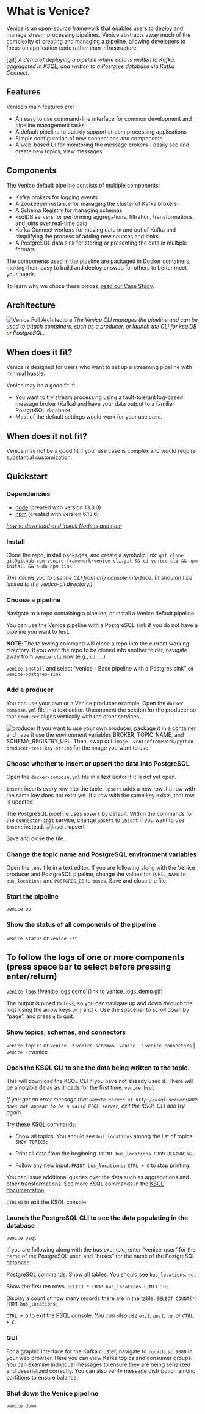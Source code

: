 # What is Venice?

Venice is an open-source framework that enables users to deploy and manage stream processing pipelines. Venice abstracts away much of the complexity of creating and managing a pipeline, allowing developers to focus on application code rather than infrastructure.

[gif]
_A demo of deploying a pipeline where data is written to Kafka, aggregated in KSQL, and written to a Postgres database via Kafka Connect._

## Features

Venice’s main features are:

* An easy to use command-line interface for common development and pipeline management tasks
* A default pipeline to quickly support stream processing applications
* Simple configuration of new connections and components
* A web-based UI for monitoring the message brokers - easily see and create new topics, view messages

## Components

The Venice default pipeline consists of multiple components:

* Kafka brokers for logging events
* A Zookeeper instance for managing the cluster of Kafka brokers
* A Schema Registry for managing schemas
* ksqlDB servers for performing aggregations, filtration, transformations, and joins over real-time data
* Kafka Connect workers for moving data in and out of Kafka and simplifying the process of adding new sources and sinks
* A PostgreSQL data sink for storing or presenting the data in multiple formats

The components used in the pipeline are packaged in Docker containers, making them easy to build and deploy or swap for others to better meet your needs.

To learn why we chose these pieces, [read our Case Study](https://venice-framework.github.io/case-study.html).

## Architecture

![Venice Full Architecture](images/VeniceFull.jpg)
_The Venice CLI manages the pipeline and can be used to attach containers, such as a producer, or launch the CLI for ksqlDB or PostgreSQL._

## When does it fit?

Venice is designed for users who want to set up a streaming pipeline with minimal hassle.

Venice may be a good fit if:

* You want to try stream processing using a fault-tolerant log-based message broker (Kafka) and have your data output to a familiar PostgreSQL database.
* Most of the default settings would work for your use case.

## When does it not fit?

Venice may not be a good fit if your use case is complex and would require substantial customization.

## Quickstart

### Dependencies

* [node](https://nodejs.org) (created with version 13.8.0)
* [npm](https://www.npmjs.com/get-npm) (created with version 6.13.6)

*[how to download and install Node.js and npm](https://docs.npmjs.com/downloading-and-installing-node-js-and-npm)*

### Install

Clone the repo, install packages, and create a symbolic link:
`git clone git@github.com:venice-framework/venice-cli.git && cd venice-cli
 && npm install && sudo npm link`

_This allows you to use the CLI from any console interface. (It shouldn’t be limited to the venice-cli directory.)_

### Choose a pipeline

Navigate to a repo containing a pipeline, or install a Venice default pipeline.

You can use the Venice pipeline with a PostgreSQL sink if you do not have a pipeline you want to test.

**NOTE**: The following command will clone a repo into the current working directory. If you want the repo to be cloned into another folder, navigate away from `venice-cli` now (e.g., `cd ..`)

`venice install` and select “venice - Base pipeline with a Postgres sink”
`cd venice-postgres-sink`

### Add a producer

You can use your own or a Venice producer example.
Open the `docker-compose.yml` file in a text editor.
Uncomment the section for the producer so that `producer` aligns vertically with the other services.

![producer](images/Producer_Docker-Compose.jpg)
If you want to use your own producer, package it in a container and have it use the environment variables BROKER, TOPIC_NAME, and SCHEMA_REGISTRY_URL. Then, swap out `image: veniceframework/python-producer-test-key-string` for the image you want to use.

### Choose whether to insert or upsert the data into PostgreSQL

Open the `docker-compose.yml` file in a text editor if it is not yet open.

`insert` inserts every row into the table.
`upsert` adds a new row if a row with the same key does not exist yet. If a row with the same key exists, that row is updated.

The PostgreSQL pipeline uses `upsert` by default.
Within the commands for the `connector-init` service, change `upsert` to `insert` if you want to use `insert` instead.
![insert-upsert](/images/insert-upsert.jpg)

Save and close the file.

### Change the topic name and PostgreSQL environment variables

Open the `.env` file in a text editor.
If you are following along with the Venice producer and PostgreSQL pipeline, change the values for `TOPIC_NAME` to `bus_locations` and `POSTGRES_DB` to `buses`.
Save and close the file.

### Start the pipeline

`venice up`

### Show the status of all components of the pipeline

`venice status` or `venice -st`

## To follow the logs of one or more components (press space bar to select before pressing enter/return)

`venice logs`
![venice logs demo](link to venice_logs_demo.gif)

The output is piped to `less`, so you can navigate up and down through the logs using the arrow keys or `j` and `k`. Use the spacebar to scroll down by “page”, and press `q` to quit.

### Show topics, schemas, and connectors

`venice topics` or `venice -t`
`venice schemas` | `venice -s`
`venice connectors` | `venice -c`venice

### Open the KSQL CLI to see the data being written to the topic.

This will download the KSQL CLI if you have not already used it. There will be a notable delay as it loads for the first time.
`venice ksql`

_If you get an error message that `Remote server at http://ksql-server:8088 does not appear to be a valid KSQL server`, exit the KSQL CLI and try again._

Try these KSQL commands:

* Show all topics. You should see `bus_locations` among the list of topics.
`SHOW TOPICS;`

* Print all data from the beginning.
`PRINT bus_locations FROM BEGINNING;`

* Follow any new input.
`PRINT bus_locations;`
`CTRL + C` to stop printing.

You can issue additional queries over the data such as aggregations and other transformations.
See more KSQL commands in the [KSQL documentation](https://docs.confluent.io/current/ksql/docs/developer-guide/syntax-reference.html#ksql-statements)

`CTRL+D` to exit the KSQL console.

### Launch the PostgreSQL CLI to see the data populating in the database

`venice psql`

If you are following along with the bus example, enter “venice_user” for the name of the PostgreSQL user, and “buses” for the name of the PostgreSQL database.

PostgreSQL commands:
Show all tables. You should see `bus_locations`.
`\dt`

Show the first ten rows.
`SELECT * FROM bus_locations LIMIT 10;`

Display a count of how many records there are in the table.
`SELECT COUNT(*) FROM bus_locations;`

`CTRL + D` to exit the PSQL console.
_You can also use `exit`, `quit`, `\q`, or `CTRL + C`._

### GUI

For a graphic interface for the Kafka cluster, navigate to `localhost:9000` in your web browser.
Here you can view Kafka topics and consumer groups. You can examine individual messages to ensure they are being serialized and deserialized correctly. You can also verify message distribution among partitions to ensure balance.

### Shut down the Venice pipeline

`venice down`
